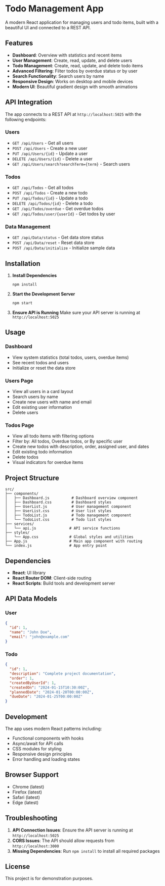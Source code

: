 # Todo Management App

A modern React application for managing users and todo items, built with a beautiful UI and connected to a REST API.

## Features

- **Dashboard**: Overview with statistics and recent items
- **User Management**: Create, read, update, and delete users
- **Todo Management**: Create, read, update, and delete todo items
- **Advanced Filtering**: Filter todos by overdue status or by user
- **Search Functionality**: Search users by name
- **Responsive Design**: Works on desktop and mobile devices
- **Modern UI**: Beautiful gradient design with smooth animations

## API Integration

The app connects to a REST API at `http://localhost:5025` with the following endpoints:

### Users
- `GET /api/Users` - Get all users
- `POST /api/Users` - Create a new user
- `PUT /api/Users/{id}` - Update a user
- `DELETE /api/Users/{id}` - Delete a user
- `GET /api/Users/search?searchTerm={term}` - Search users

### Todos
- `GET /api/Todos` - Get all todos
- `POST /api/Todos` - Create a new todo
- `PUT /api/Todos/{id}` - Update a todo
- `DELETE /api/Todos/{id}` - Delete a todo
- `GET /api/Todos/overdue` - Get overdue todos
- `GET /api/Todos/user/{userId}` - Get todos by user

### Data Management
- `GET /api/Data/status` - Get data store status
- `POST /api/Data/reset` - Reset data store
- `POST /api/Data/initialize` - Initialize sample data

## Installation

1. **Install Dependencies**
   ```bash
   npm install
   ```

2. **Start the Development Server**
   ```bash
   npm start
   ```

3. **Ensure API is Running**
   Make sure your API server is running at `http://localhost:5025`

## Usage

### Dashboard
- View system statistics (total todos, users, overdue items)
- See recent todos and users
- Initialize or reset the data store

### Users Page
- View all users in a card layout
- Search users by name
- Create new users with name and email
- Edit existing user information
- Delete users

### Todos Page
- View all todo items with filtering options
- Filter by: All todos, Overdue todos, or By specific user
- Create new todos with description, order, assigned user, and dates
- Edit existing todo information
- Delete todos
- Visual indicators for overdue items

## Project Structure

```
src/
├── components/
│   ├── Dashboard.js          # Dashboard overview component
│   ├── Dashboard.css         # Dashboard styles
│   ├── UserList.js           # User management component
│   ├── UserList.css          # User list styles
│   ├── TodoList.js           # Todo management component
│   └── TodoList.css          # Todo list styles
├── services/
│   └── api.js               # API service functions
├── styles/
│   └── App.css              # Global styles and utilities
├── App.js                   # Main app component with routing
└── index.js                 # App entry point
```

## Dependencies

- **React**: UI library
- **React Router DOM**: Client-side routing
- **React Scripts**: Build tools and development server

## API Data Models

### User
```json
{
  "id": 1,
  "name": "John Doe",
  "email": "john@example.com"
}
```

### Todo
```json
{
  "id": 1,
  "description": "Complete project documentation",
  "order": 1,
  "createdByUserId": 1,
  "createdOn": "2024-01-15T10:30:00Z",
  "plannedDate": "2024-01-20T00:00:00Z",
  "dueDate": "2024-01-25T00:00:00Z"
}
```

## Development

The app uses modern React patterns including:
- Functional components with hooks
- Async/await for API calls
- CSS modules for styling
- Responsive design principles
- Error handling and loading states

## Browser Support

- Chrome (latest)
- Firefox (latest)
- Safari (latest)
- Edge (latest)

## Troubleshooting

1. **API Connection Issues**: Ensure the API server is running at `http://localhost:5025`
2. **CORS Issues**: The API should allow requests from `http://localhost:3000`
3. **Missing Dependencies**: Run `npm install` to install all required packages

## License

This project is for demonstration purposes.
